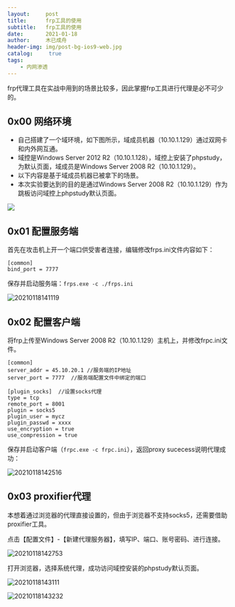 ```yaml
---
layout:     post
title:      frp工具的使用
subtitle:   frp工具的使用
date:       2021-01-18
author:     木已成舟
header-img: img/post-bg-ios9-web.jpg
catalog: 	 true
tags:
    - 内网渗透
---
```


frp代理工具在实战中用到的场景比较多，因此掌握frp工具进行代理是必不可少的。

## 0x00  网络环境

- 自己搭建了一个域环境，如下图所示，域成员机器（10.10.1.129）通过双网卡和内外网互通。
- 域控是Windows Server 2012 R2（10.10.1.128），域控上安装了phpstudy，为默认页面，域成员是Windows Server 2008 R2（10.10.1.129）。
- 以下内容是基于域成员机器已被拿下的场景。
- 本次实验要达到的目的是通过Windows Server 2008 R2（10.10.1.129）作为跳板访问域控上phpstudy默认页面。

![](../../../../img/20210118135614.png)



## 0x01 配置服务端

首先在攻击机上开一个端口供受害者连接，编辑修改frps.ini文件内容如下：

```
[common]
bind_port = 7777
```

保存并启动服务端：`frps.exe -c ./frps.ini`

![20210118141119](../../../../img/20210118141119.png)



## 0x02 配置客户端

将frp上传至Windows Server 2008 R2（10.10.1.129）主机上，并修改frpc.ini文件。

```
[common]
server_addr = 45.10.20.1 //服务端的IP地址
server_port = 7777  //服务端配置文件中绑定的端口

[plugin_socks]  //设置socks代理
type = tcp
remote_port = 8001
plugin = socks5
plugin_user = mycz
plugin_passwd = xxxx
use_encryption = true
use_compression = true
```

保存并启动客户端（`frpc.exe -c frpc.ini`），返回proxy sucecess说明代理成功：

![20210118142516](../../../../img/20210118142516.png)





## 0x03 proxifier代理

本想着通过浏览器的代理直接设置的，但由于浏览器不支持socks5，还需要借助proxifier工具。

点击【配置文件】-【新建代理服务器】，填写IP、端口、账号密码、进行连接。

![20210118142753](../../../../img/20210118142753.png)



打开浏览器，选择系统代理，成功访问域控安装的phpstudy默认页面。

![20210118143111](../../../../img/20210118143111.png)



![20210118143232](../../../../img/20210118143232.png)







